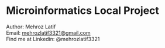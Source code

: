 # Microinformatics Local Project
Author: Mehroz Latif <br>
Email: mehrozlatif3321@gmail.com <br>
Find me at Linkedin: @mehrozlatif3321